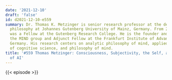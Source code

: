 ```yaml
---
date: '2021-12-10'
draft: 'false'
id: d2021-12-10-e559
summary: Dr. Thomas K. Metzinger is senior research professor at the department of
  philosophy at Johannes Gutenberg University of Mainz, Germany. From 2014-2019 he
  was a Fellow at the Gutenberg Research College. He is the founder and director of
  the MIND group and Adjunct Fellow at the Frankfurt Institute of Advanced Studies,
  Germany. His research centers on analytic philosophy of mind, applied ethics, philosophy
  of cognitive science, and philosophy of mind.
title: '#559 Thomas Metzinger: Consciousness, Subjectivity, the Self, and the Ethics
  of AI'
---
```

{{< episode >}}
